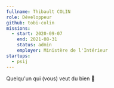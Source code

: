 ```yaml
---
fullname: Thibault COLIN
role: Développeur
github: tobi-colin
missions:
  - start: 2020-09-07
    end: 2021-08-31
    status: admin
    employer: Ministère de l'Intérieur
startups:
  - psij
---
```


Quelqu'un qui (vous) veut du bien 🌸

